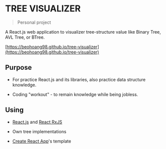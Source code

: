 # TREE VISUALIZER

> Personal project

A React.js web application to visualizer tree-structure value like Binary Tree, AVL Tree, or BTree.

[https://beohoang98.github.io/tree-visualizer](https://beohoang98.github.io/tree-visualizer)

## Purpose

- For practice React.js and its libraries, also practice data structure knowledge.

- Coding "workout" - to remain knowledge while being jobless.

## Using

- [React.js](https://reactjs.org) and [React RxJS](https://react-rxjs.org)

- Own tree implementations

- [Create React App](https://create-react-app.dev)'s template
